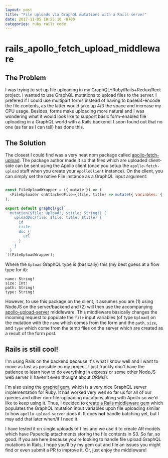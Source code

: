 ```yaml
---
layout: post
title: "File uploads via GraphQL mutations with a Rails server"
date: 2017-11-05 18:25:10 -0700
categories: ruby rails code
---
```


# rails_apollo_fetch_upload_middleware

## The Problem

I was trying to set up file uploading in my GraphQL+Ruby/Rails+Redux/Rect project. I wanted to use GraphQL mutations to upload
files to the server. I prefered if I could use multipart forms instead of having to base64-encode the file contents, as the
latter would take up 4/3 the space and increase my CPU usage. Besides, forms make uploading more natural and I was
wondering what it would look like to support basic form-enabled file uploading in a GraphQL world with a Rails backend. I soon
found out that no one (as far as I can tell) has done this.

## The Solution

The closest I could find was a very neat npm package called 
[apollo-fetch-upload](https://github.com/apollographql/apollo-fetch/tree/master/packages/apollo-fetch-upload). The package
author made it so that files which are uploaded client-side can be sent using the Apollo client (once you setup the
`apollo-fetch-upload` stuff when you create your `ApolloClient` instance). On the client, you can simply set the native File
instance as a GraphQL input argument:

```js

const FileUploadWrapper = ({ mutate }) => (
  <FileUploader onAttachedFile={(file, title) => mutate({ variables: { file, title } })} />
);

export default graphql(gql`
  mutation($file: Upload!, $title: String!) {
    uploadDoc(file: $file, title: $title) {
      id
      title
      doc {
        url
      }
    }
  }
`)(FileUploadWrapper);
```

Where the `Upload` GraphQL type is (basically) this (my best guess at a flow type for it):

```
name: String!
size: Int!
path: String!
type: String!
```

However, to use this package on the client, it assumes you are (1) using NodeJS on the server/backend and (2) will then use
the accompanying [apollo-upload-server](https://github.com/jaydenseric/apollo-upload-server) middleware. This middleware 
basically changes the incoming request to populate the `file` input variables (of type `Upload`) on the mutation with the
`name` which comes from the form and the `path`, `size`, and `type` which come from the temp files on the server which are
created as a result of the form post.

## Rails is still cool!

I'm using Rails on the backend because it's what I know well and I want to move as fast as possible on my project. I just
frankly don't have the patience to learn how to do everything in express or some other NodeJS web server (I haven't even
thought about ORMs!).

I'm also using the [graphql gem](https://github.com/rmosolgo/graphql-ruby), which is a very nice GraphQL server implementation
for Ruby. It has worked very well so far us for all of our queries and other non-file-uploading mutations along with Apollo
so we'd like to keep using it. Thus, I decided to
[create a Rails middleware gem](https://github.com/abeland/apollo_fetch_upload_rails_middleware) which populates the
GraphQL mutation input variables upon file uploading similar to how `apollo-upload-server` does it. It does __not__ handle
batching yet, but I may add that later when/if I need it.

I have tested it on single uploads of files and we use it to create AR models which have Paperclip attachments storing the
file contents in S3. So far, so good. If you are here because you're looking to handle file upload GraphQL mutations in Rails,
I hope you'll try my gem out and file an issues you might find or even submit a PR to improve it. Or, just enjoy the middleware!
